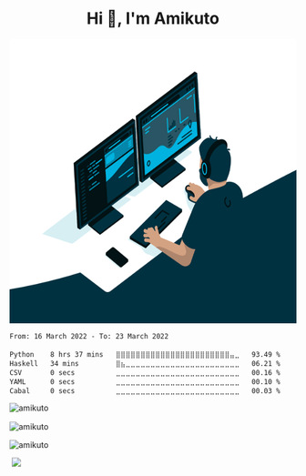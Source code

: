 
<h1 align="center">Hi 👋, I'm Amikuto</h1>
<img align="center" alt="GIF" src="https://github.com/Amikuto/Amikuto/blob/master/code.gif?raw=true" width="800" height="500" />

<!-- ![Alt-текст](https://wakatime.com/share/@Amikuto/e7e3ab39-2b62-4f68-9a70-6ce384a02678.svg?v=3&s=460 "Орк") -->
<!--START_SECTION:waka-->

```text
From: 16 March 2022 - To: 23 March 2022

Python    8 hrs 37 mins   ⣿⣿⣿⣿⣿⣿⣿⣿⣿⣿⣿⣿⣿⣿⣿⣿⣿⣿⣿⣿⣿⣿⣿⣤⣀   93.49 %
Haskell   34 mins         ⣿⣦⣀⣀⣀⣀⣀⣀⣀⣀⣀⣀⣀⣀⣀⣀⣀⣀⣀⣀⣀⣀⣀⣀⣀   06.21 %
CSV       0 secs          ⣀⣀⣀⣀⣀⣀⣀⣀⣀⣀⣀⣀⣀⣀⣀⣀⣀⣀⣀⣀⣀⣀⣀⣀⣀   00.16 %
YAML      0 secs          ⣀⣀⣀⣀⣀⣀⣀⣀⣀⣀⣀⣀⣀⣀⣀⣀⣀⣀⣀⣀⣀⣀⣀⣀⣀   00.10 %
Cabal     0 secs          ⣀⣀⣀⣀⣀⣀⣀⣀⣀⣀⣀⣀⣀⣀⣀⣀⣀⣀⣀⣀⣀⣀⣀⣀⣀   00.03 %
```

<!--END_SECTION:waka-->

<p align="left"> <img src="https://komarev.com/ghpvc/?username=amikuto&label=Profile%20views&color=0e75b6&style=flat" alt="amikuto" /> </p>


<p><img align="center" src="https://github-readme-stats.vercel.app/api/top-langs?username=amikuto&show_icons=true&locale=en&layout=compact" alt="amikuto" /></p>

<!-- <p>&nbsp;<img align="center" src="https://github-readme-stats.vercel.app/api?username=amikuto&show_icons=true&locale=en" alt="amikuto" /></p> -->

<p><img align="center" src="https://github-readme-streak-stats.herokuapp.com/?user=amikuto&" alt="amikuto" /></p>


<img src="https://github.com/Amikuto/Amikuto/blob/master/images/stat.svg" alt=""/>
<img src="https://github-readme-stats.vercel.app/api/wakatime?username=Amikuto">
<!-- <img src="https://github-readme-stats.vercel.app/api/top-langs/?username=Amikuto"> -->
<!-- <img src="https://github-readme-stats.vercel.app/api?username=Amikuto&show_icons=true&theme=gotham"> -->
